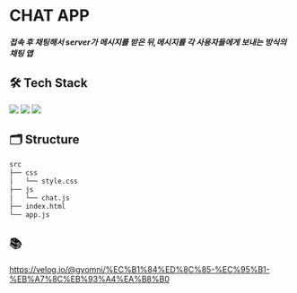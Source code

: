 # CHAT APP

##### 접속 후 채팅해서 server가 메시지를 받은 뒤,메시지를 각 사용자들에게 보내는 방식의 채팅 앱

## 🛠 Tech Stack

<img src="https://img.shields.io/badge/JavaScript-F7DF1E?style=flat-square&logo=JavaScript&logoColor=white"/> <img src="https://img.shields.io/badge/CSS3-1572B6?style=flat-square&logo=CSS3&logoColor=white"/> <img src="https://img.shields.io/badge/Socket.io-010101?style=flat-square&logo=Socket.io&logoColor=white"/>

## 🗂 Structure

```bash
src
├── css
│   └── style.css
├── js
│   └── chat.js
├── index.html
└── app.js
```

## 📚

https://velog.io/@gyomni/%EC%B1%84%ED%8C%85-%EC%95%B1-%EB%A7%8C%EB%93%A4%EA%B8%B0
